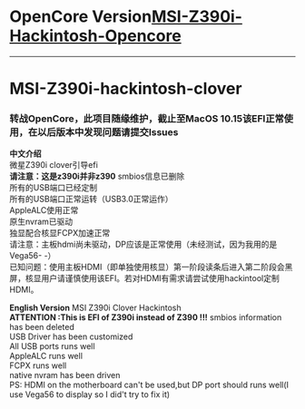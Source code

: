 # OpenCore Version[MSI-Z390i-Hackintosh-Opencore](https://github.com/GaryOAO/MSI-Z390i-hackintosh-OpenCore)
***
# MSI-Z390i-hackintosh-clover
### 转战OpenCore，此项目随缘维护，截止至MacOS 10.15该EFI正常使用，在以后版本中发现问题请提交Issues<br>
**中文介绍**<br>
微星Z390i clover引导efi<br>
**请注意：这是z390i并非z390** smbios信息已删除<br>
所有的USB端口已经定制<br>
所有的USB端口正常运转（USB3.0正常运作）<br>
AppleALC使用正常<br>
原生nvram已驱动<br>
独显配合核显FCPX加速正常<br>
请注意：主板hdmi尚未驱动，DP应该是正常使用（未经测试，因为我用的是Vega56- -）<br>
已知问题：使用主板HDMI（即单独使用核显）第一阶段读条后进入第二阶段会黑屏，核显用户请谨慎使用该EFI。若对HDMI有需求请尝试使用hackintool定制HDMI。<br>

**English Version**
MSI Z390i Clover Hackintosh<br> 
**ATTENTION :This is EFI of Z390i instead of Z390 !!!** smbios information has been deleted<br>
USB Driver has been customized<br>
All USB ports runs well <br>
AppleALC runs well<br>
FCPX runs well<br>
native nvram has been driven<br>
PS: HDMI on the motherboard can't be used,but DP port should runs well(I use Vega56 to display so I did't try to fix it)
